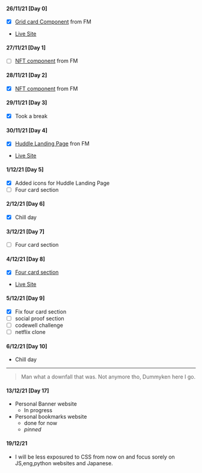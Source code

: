 #### 26/11/21 [Day 0]
- [x] [Grid card Component](https://github.com/DummyKen/Grid-card-component) from FM

- [Live Site](https://dummyken.github.io/Grid-card-component)

#### 27/11/21 [Day 1]
- [ ] [NFT component](https://github.com/DummyKen/NFT-card-component) from FM

#### 28/11/21 [Day 2]
- [x] [NFT component](https://github.com/DummyKen/NFT-card-component) from FM

#### 29/11/21 [Day 3]
- [x] Took a break

#### 30/11/21 [Day 4]
- [x] [Huddle Landing Page](https://github.com/DummyKen/Huddle-landing-page) fron FM
- [Live Site](https://dummyken.github.io/Huddle-landing-page)

#### 1/12/21 [Day 5]
- [x] Added icons for Huddle Landing Page
- [ ] Four card section

#### 2/12/21 [Day 6]
- [x] Chill day 

#### 3/12/21 [Day 7]
- [ ] Four card section

#### 4/12/21 [Day 8]
- [x] [Four card section](https://github.com/DummyKen/Four-Card-Component)
- [Live Site](https://dummyken.github.io/Four-Card-Component)

#### 5/12/21 [Day 9]
- [x] Fix four card section
- [ ] social proof section
- [ ] codewell challenge
- [ ] netflix clone

#### 6/12/21 [Day 10]
- Chill day

--- 
>Man what a downfall that was. Not anymore tho, Dummyken here I go.

#### 13/12/21 [Day 17]
- Personal Banner website
  - In progress
- Personal bookmarks website
  - done for now
  - *pinned*
#### 19/12/21
- I will be less exposured to CSS from now on and focus sorely on JS,eng,python websites and Japanese.

